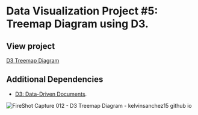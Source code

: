 # Data Visualization Project #5: Treemap Diagram using D3.

## View project

[D3 Treemap Diagram](https://kelvinsanchez15.github.io/treemap-diagram/)

## Additional Dependencies

- [D3: Data-Driven Documents](https://github.com/d3/d3).

![FireShot Capture 012 - D3 Treemap Diagram - kelvinsanchez15 github io](https://user-images.githubusercontent.com/4708484/89128061-e2141e00-d4c0-11ea-9f51-36cd5747b032.png)
